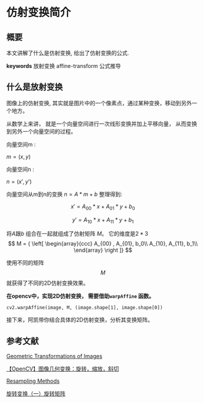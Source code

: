 # 仿射变换简介

## 概要
本文讲解了什么是仿射变换, 给出了仿射变换的公式.

**keywords** 放射变换 affine-transform 公式推导


## 什么是放射变换
图像上的仿射变换, 其实就是图片中的一个像素点，通过某种变换，移动到另外一个地方。

从数学上来讲， 就是一个向量空间进行一次线形变换并加上平移向量， 从而变换到另外一个向量空间的过程。

向量空间m : 

$m = (x, y)$

向量空间n :

$n  = (x', y’)$

向量空间从m到n的变换   $n = A * m + b$
整理得到:

$$ x' = A_{00} *x + A_{01}*y + b_0$$

$$ y' = A_{10} *x + A_{11}*y + b_1$$



将$A$跟$b$ 组合在一起就组成了仿射矩阵 $M$。 它的维度是$2*3$
$$
M = {
\left[ \begin{array}{ccc}
A_{00} , A_{01}, b_0\\
A_{10}, A_{11}, b_1\\
\end{array} 
\right ]}
$$




使用不同的矩阵$$M$$就获得了不同的2D仿射变换效果。

**在opencv中，实现2D仿射变换， 需要借助`warpAffine` 函数。**

```
cv2.warpAffine(image, M, (image.shape[1], image.shape[0])
```



接下来，阿凯带你结合具体的2D仿射变换，分析其变换矩阵。


## 参考文献

[Geometric Transformations of Images](https://docs.opencv.org/3.0-beta/doc/py_tutorials/py_imgproc/py_geometric_transformations/py_geometric_transformations.html)

[【OpenCV】图像几何变换：旋转，缩放，斜切](http://blog.csdn.net/xiaowei_cqu/article/details/7616044)

[Resampling Methods](https://seadas.gsfc.nasa.gov/help/general/ResamplingMethods.html)

[旋转变换（一）旋转矩阵](http://blog.csdn.net/csxiaoshui/article/details/65446125)